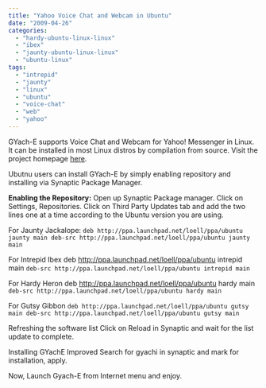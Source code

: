 ```yaml
---
title: "Yahoo Voice Chat and Webcam in Ubuntu"
date: "2009-04-26"
categories: 
  - "hardy-ubuntu-linux-linux"
  - "ibex"
  - "jaunty-ubuntu-linux-linux"
  - "ubuntu-linux"
tags: 
  - "intrepid"
  - "jaunty"
  - "linux"
  - "ubuntu"
  - "voice-chat"
  - "web"
  - "yahoo"
---
```


GYach-E supports Voice Chat and Webcam for Yahoo! Messenger in Linux. It can be installed in most Linux distros by compilation from source. Visit the project homepage [here](http://gyachi.sourceforge.net/ "Gyach-E").

Ubutnu users can install GYach-E by simply enabling repository and installing via Synaptic Package Manager.

**Enabling the Repository:** Open up Synaptic Package manager. Click on Settings, Repositories. Click on Third Party Updates tab and add the two lines one at a time according to the Ubuntu version you are using.

For Jaunty Jackalope: `deb http://ppa.launchpad.net/loell/ppa/ubuntu jaunty main deb-src http://ppa.launchpad.net/loell/ppa/ubuntu jaunty main`

For Intrepid Ibex deb http://ppa.launchpad.net/loell/ppa/ubuntu intrepid main `deb-src http://ppa.launchpad.net/loell/ppa/ubuntu intrepid main`

For Hardy Heron deb http://ppa.launchpad.net/loell/ppa/ubuntu hardy main `deb-src http://ppa.launchpad.net/loell/ppa/ubuntu hardy main`

For Gutsy Gibbon `deb http://ppa.launchpad.net/loell/ppa/ubuntu gutsy main deb-src http://ppa.launchpad.net/loell/ppa/ubuntu gutsy main`

Refreshing the software list Click on Reload in Synaptic and wait for the list update to complete.

Installing GYachE Improved Search for gyachi in synaptic and mark for installation, apply.

Now, Launch Gyach-E from Internet menu and enjoy.
